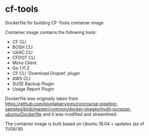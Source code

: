 # cf-tools
Dockerfile for building CF-Tools container image

Container image contains the following tools:

- CF CLI
- BOSH CLI
- UAAC CLI
- CFDOT CLI
- Minio Client
- Go 1.11.2
- CF CLI 'Download Droplet' plugin
- AWS CLI
- SUSE Backup Plugin
- Usage Report Plugin

Dockerfile was originally taken from https://github.com/pivotalservices/concourse-pipeline-samples/blob/master/common/docker-images/multi-purpose-ubuntu/Dockerfile and it was modified and streamlined.

The container image is built based on Ubuntu 18.04 + updates (as of 11/08/18)
